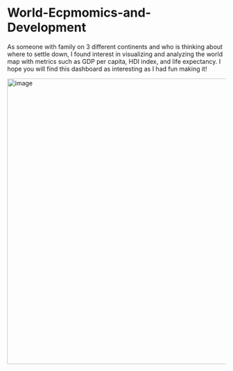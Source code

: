 # World-Ecpmomics-and-Development

As someone with family on 3 different continents and who is thinking about where to settle down, I found interest in visualizing and analyzing the world map with metrics such as GDP per capita, HDI index, and life expectancy. I hope you will find this dashboard as interesting as I had fun making it!

<img width="659" alt="image" src="https://github.com/OlSeb/World-Ecpmomics-and-Development/assets/112832650/53c7dd1f-1b1e-4128-b5e2-ff07b9aeb493">
